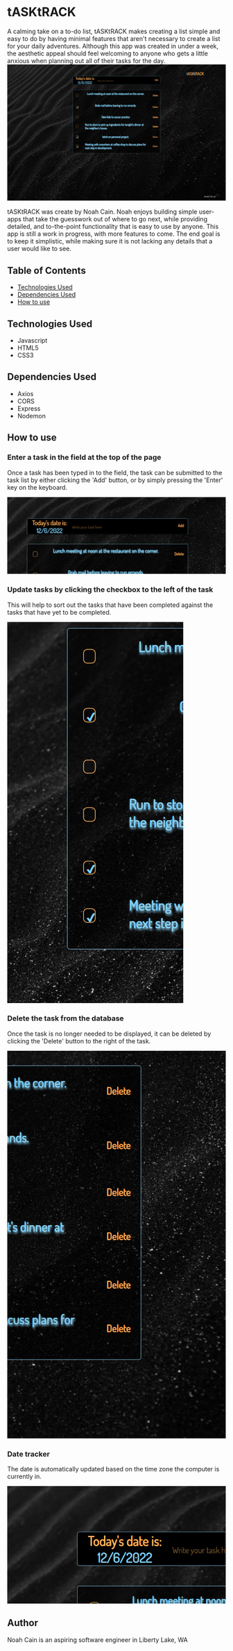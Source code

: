 # tASKtRACK
A calming take on a to-do list, tASKtRACK makes creating a list simple and easy to do by having minimal features that aren't necessary to create a list for your daily adventures. Although this app was created in under a week, the aesthetic appeal should feel welcoming to anyone who gets a little anxious when planning out all of their tasks for the day.
![tASKtRACK Homepage](/Client/images/tasktrack.png)

tASKtRACK was create by Noah Cain. Noah enjoys building simple user-apps that take the guesswork out of where to go next, while providing detailed, and to-the-point functionality that is easy to use by anyone. This app is still a work in progress, with more features to come. The end goal is to keep it simplistic, while making sure it is not lacking any details that a user would like to see.

## Table of Contents
* [Technologies Used](#technologiesused)
* [Dependencies Used](#dependenciesused)
* [How to use](#use)

## <a name='technologiesused'></a>Technologies Used

* Javascript
* HTML5
* CSS3

## <a name='dependenciesused'></a>Dependencies Used

* Axios
* CORS
* Express
* Nodemon

## <a name='use'></a>How to use

### Enter a task in the field at the top of the page
Once a task has been typed in to the field, the task can be submitted to the task list by either clicking the 'Add' button, or by simply pressing the 'Enter' key on the keyboard.

![tASKtRACK Input](./Client/images/tasktrackinput.png)

### Update tasks by clicking the checkbox to the left of the task
This will help to sort out the tasks that have been completed against the tasks that have yet to be completed.

![tASKtRACK Checkbox](/Client/images/tasktrackcheckbox.png)

### Delete the task from the database
Once the task is no longer needed to be displayed, it can be deleted by clicking the 'Delete' button to the right of the task.

![tASKtRACK delete](/Client/images/tasktrackdelete.png)

### Date tracker
The date is automatically updated based on the time zone the computer is currently in.

![tASKtRACK Date](/Client/images/tasktrackdate.png)

## <a name='author'></a>Author
Noah Cain is an aspiring software engineer in Liberty Lake, WA
